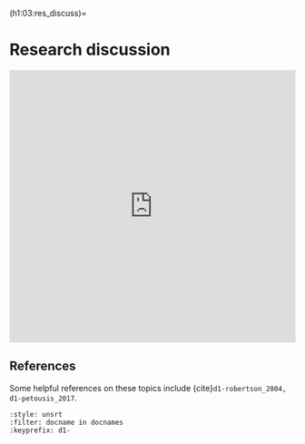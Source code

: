(h1:03:res_discuss)=
# Research discussion


<iframe src="https://docs.google.com/presentation/d/e/2PACX-1vR2RjXTPTTmYMGHRPiVGVWcZYMwTKQp3QG0EuSIywk7y6-5l_1Pr-gfhi8jSEgxkBZiTbE9-x55SG1z/embed?start=false&loop=false&delayms=3000" frameborder="0" width="100%" height="480" allowfullscreen="true" mozallowfullscreen="true" webkitallowfullscreen="true"></iframe>



## References

Some helpful references on these topics include {cite}`d1-robertson_2004, d1-petousis_2017`.

```{bibliography}
:style: unsrt
:filter: docname in docnames
:keyprefix: d1-
```

